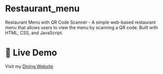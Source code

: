 # Restaurant_menu
Restaurant Menu with QR Code Scanner - A simple web-based restaurant menu that allows users to view the menu by scanning a QR code. Built with HTML, CSS, and JavaScript.


# 🚀 Live Demo
Visit my [Dining Website](https://hardiedining.netlify.app)
